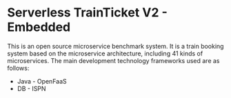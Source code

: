 # Serverless TrainTicket V2 - Embedded

This is an open source microservice benchmark system. It is a train booking system based on the microservice architecture, including 41 kinds of microservices. The main development technology frameworks used are as follows:
- Java - OpenFaaS
- DB - ISPN